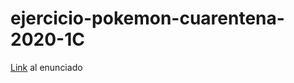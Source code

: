 # ejercicio-pokemon-cuarentena-2020-1C

[Link](https://docs.google.com/document/d/1RFpGHNXhrlA1_ADDvQ2CTA7oTQYSGK0OMzGLeNHdsVs/edit) al enunciado
